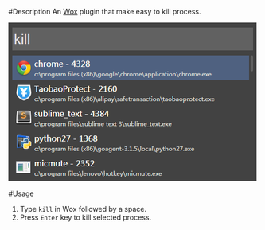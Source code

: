 #Description
An [Wox](https://github.com/qianlifeng/Wox) plugin that make easy to kill process. 

![screenshot: `kill `](preview.png)

#Usage
1. Type `kill` in Wox followed by a space.
2. Press `Enter` key to kill selected process.
